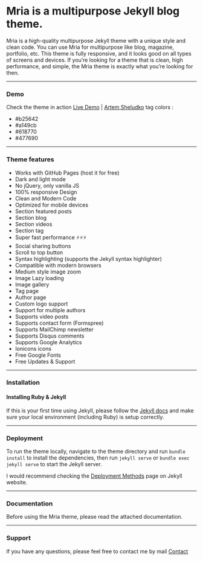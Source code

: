 # Mria is a multipurpose Jekyll blog theme.

Mria is a high-quality multipurpose Jekyll theme with a unique style and clean code. You can use Mria for multipurpose like blog, magazine, portfolio, etc. This theme is fully responsive, and it looks good on all types of screens and devices. If you’re looking for a theme that is clean, high performance, and simple, the Mria theme is exactly what you’re looking for then.

---

### Demo

Check the theme in action [Live Demo](https://mria.netlify.app/) |
[Artem Sheludko](https://jekyllthemes.io/developers/artem-sheludko)
tag colors :

- #b25642
- #a149cb
- #618770
- #477690

---

### Theme features

- Works with GitHub Pages (host it for free)
- Dark and light mode
- No jQuery, only vanilla JS
- 100% responsive Design
- Clean and Modern Code
- Optimized for mobile devices
- Section featured posts
- Section blog
- Section videos
- Section tag
- Super fast performance ⚡⚡⚡
- Social sharing buttons
- Scroll to top button
- Syntax highlighting (supports the Jekyll syntax highlighter)
- Compatible with modern browsers
- Medium style image zoom
- Image Lazy loading
- Image gallery
- Tag page
- Author page
- Custom logo support
- Support for multiple authors
- Supports video posts
- Supports contact form (Formspree)
- Supports MailChimp newsletter
- Supports Disqus comments
- Supports Google Analytics
- Ionicons icons
- Free Google Fonts
- Free Updates & Support

---

### Installation

#### Installing Ruby & Jekyll

If this is your first time using Jekyll, please follow the [Jekyll docs](https://jekyllrb.com/docs/installation/) and make sure your local environment (including Ruby) is setup correctly.

---

### Deployment

To run the theme locally, navigate to the theme directory and run `bundle install` to install the dependencies, then run `jekyll serve` or `bundle exec jekyll serve` to start the Jekyll server.

I would recommend checking the [Deployment Methods](https://jekyllrb.com/docs/deployment-methods/) page on Jekyll website.

---

### Documentation

Before using the Mria theme, please read the attached documentation.

---

### Support

<p>If you have any questions, please feel free to contact me by mail <a href="mailto:hi.artemsheludko@gmail.com">Contact</a><p>

